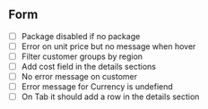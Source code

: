 ## Form 
- [ ] Package disabled if no package
- [ ] Error on unit price but no message when hover
- [ ] Filter customer groups by region 
- [ ] Add cost field in the details sections 
- [ ] No error message on customer
- [ ] Error message for Currency is undefiend
- [ ] On Tab it should add a row in the details section